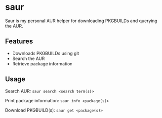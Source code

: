 # saur

Saur is my personal AUR helper for downloading PKGBUILDs and querying the AUR.

## Features

- Downloads PKGBUILDs using git
- Search the AUR
- Retrieve package information

## Usage

Search AUR: `saur search <search term(s)>`

Print package information: `saur info <package(s)>`

Download PKGBUILD(s): `saur get <package(s)>`
